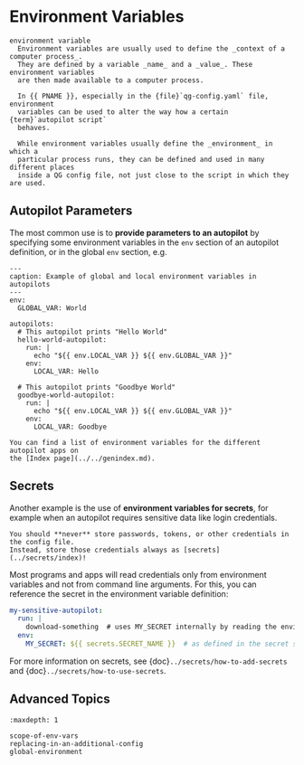 <!--
SPDX-FileCopyrightText: 2024 grow platform GmbH

SPDX-License-Identifier: MIT
-->

# Environment Variables

```{glossary}
environment variable
  Environment variables are usually used to define the _context of a computer process_.
  They are defined by a variable _name_ and a _value_. These environment variables
  are then made available to a computer process.

  In {{ PNAME }}, especially in the {file}`qg-config.yaml` file, environment
  variables can be used to alter the way how a certain {term}`autopilot script`
  behaves.

  While environment variables usually define the _environment_ in which a
  particular process runs, they can be defined and used in many different places
  inside a QG config file, not just close to the script in which they are used.
```

## Autopilot Parameters

The most common use is to **provide parameters to an autopilot** by specifying some
environment variables in the `env` section of an autopilot definition, or in the global
`env` section, e.g.

```{code-block} yaml
---
caption: Example of global and local environment variables in autopilots
---
env:
  GLOBAL_VAR: World

autopilots:
  # This autopilot prints "Hello World"
  hello-world-autopilot:
    run: |
      echo "${{ env.LOCAL_VAR }} ${{ env.GLOBAL_VAR }}"
    env:
      LOCAL_VAR: Hello

  # This autopilot prints "Goodbye World"
  goodbye-world-autopilot:
    run: |
      echo "${{ env.LOCAL_VAR }} ${{ env.GLOBAL_VAR }}"
    env:
      LOCAL_VAR: Goodbye
```

```{note}
You can find a list of environment variables for the different autopilot apps on
the [Index page](../../genindex.md).
```

## Secrets

Another example is the use of **environment variables for secrets**, for example when
an autopilot requires sensitive data like login credentials.

```{warning}
You should **never** store passwords, tokens, or other credentials in the config file.
Instead, store those credentials always as [secrets](../secrets/index)!
```

Most programs and apps will read credentials only from environment variables and not
from command line arguments. For this, you can reference the secret in the
environment variable definition:

```yaml
my-sensitive-autopilot:
  run: |
    download-something  # uses MY_SECRET internally by reading the environment variable
  env:
    MY_SECRET: ${{ secrets.SECRET_NAME }}  # as defined in the secret store
```

For more information on secrets, see {doc}`../secrets/how-to-add-secrets` and
{doc}`../secrets/how-to-use-secrets`.

## Advanced Topics

```{toctree}
:maxdepth: 1

scope-of-env-vars
replacing-in-an-additional-config
global-environment
```
